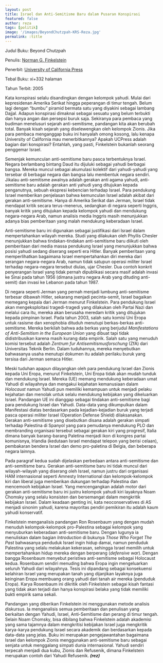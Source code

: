 ```yaml
---
layout: post
title: Israel dan Anti-Semitisme Baru dalam Pusaran Konspirasi
featured: false
author: reza
tags: [politik]
image: '/images/BeyondChutzpah-KRS-Reza.jpg'
permalink: :title
---
```


Judul Buku: Beyond Chutzpah

Penulis: [Norman G. Finkelstein](http://normanfinkelstein.com/)

Penerbit: [University of California Press](https://www.ucpress.edu)

Tebal Buku: xi+332 halaman

Tahun Terbit: 2005

Kata konspirasi selalu disandingkan dengan kelompok yahudi. Mulai dari kepresidenan Amerika Serikat hingga peperangan di timur tengah. Belum lagi dengan “bumbu” piramid bermata satu yang diyakini sebagai lambang Dajjal. Adapun konspirasi dimaknai sebagai sesuatu yang belum terbukti dan hanya angan dan persepsi buruk saja. Sekiranya para pembaca yang budiman menelusuri sejarah anti-semitisme, pandangan kita akan berubah total. Banyak kisah sejarah yang diselewengkan oleh kelompok Zionis. Jika para pembaca menganggap buku ini hanyalah omong kosong, lalu kenapa University of California mau menerbitkannya? Apakah UCPress adalah bagian dari konspirasi? Entahlah, yang pasti, Finkelstein bukanlah seorang penggemar Israel.

Semenjak kemunculan anti-semitisme baru pasca terbentuknya Israel. Negara berlambang bintang Daud itu dijuluki sebagai yahudi berbagai bangsa. Mereka muncul sebagai akumulasi kolektif dari yahudi-yahudi yang tersebar di berbagai negara dan bangsa lalu membentuk negara sendiri. Jikalau anti-semitisme awalnya adalah gerakan anti agama yahudi, anti-semitisme baru adalah gerakan anti yahudi yang ditujukan kepada penganutnya, sebuah ekspresi kebencian terhadap Israel. Para pendukung Israel memberikan penjelasan bahwa kemunculan Israel adalah akibat dari gerakan anti-semitisme. Hanya di Amerika Serikat dan Jerman, Israel tidak mendapat kritik secara terus-menerus, sedangkan di negara seperti Inggris, banyak kritik yang ditujukan kepada kelompok yahudi dan mendukung negara-negara Arab, namun analisis media Inggris masih menunjukkan adanya bias pemberitaan yang malah mendukung keberadaan Israel.

Anti-semitisme baru ini digunakan sebagai justifikasi dari Israel dalam mempertahankan wilayah mereka. Studi yang dilakukan oleh Phyllis Chesler menunjukkan bahwa tindakan-tindakan anti-semitisme baru diikuti oleh pemberitaan dari media massa pendukung Israel yang menunjukkan bahwa posisi yahudi sedang diserang seperti era Hitler. Banyak pemberitaan yang memperlihatkan bagaimana Israel mempertahankan diri mereka dari serangan negara-negara Arab, namun tidak satupun operasi militer Israel terhadap negara-negara tersebut diulas, ujar Chesler. Dua contoh konkrit penyerangan Israel yang tidak pernah dipublikasi secara masif adalah invasi ke Sinai pada tahun 1956 (dimana justru negara Arab yang dituding anti-semit) dan invasi ke Lebanon pada tahun 1987.

Di negara seperti Jerman yang pernah menjadi lumbung anti-semitisme terbesar dibawah Hitler, sekarang menjadi pecinta-semit, Israel bagaikan memegang kepala dari Jerman menurut Finkelstein. Para pendukung Israel akan mengeksploitasi tragedi-tragedi yang dilakukan oleh Partai Nazi dan melalui cara itu, mereka akan berusaha meredam kritik yang ditujukan kepada pimpinan Israel. Pada tahun 2003, salah satu komisi Uni Eropa untuk rasisme dan xenophobia dituduh menutupi berkas-berkas anti-semitisme. Mereka berkilah bahwa ada berkas yang berjudul _Manifestations of Anti-Semitism in the European Union_ yang dibuat tapi tidak didistribusikan karena masih kurang data empirik. Salah satu yang menuduh komisi tersebut adalah _Zentrum fur Antisemitismusforschung_ (ZfA) dari Universitas Teknik Berlin. Dalam tuduhannya, mereka menyebutkan bahwasanya usaha menutupi dokumen itu adalah perilaku buruk yang tersisa dari Jerman semaca Hitler.

Meski tuduhan apapun dilayangkan oleh para pendukung Israel dan Zionis kepada Uni Eropa, menurut Finkelstein, Uni Eropa tidak akan mudah tunduk dan mendukung Israel. Mereka (UE) memang mendukung keberadaan umat Yahudi di wilayahnya dan mengakui kejahatan kemanusiaan dalam _Holocaust_ namun Yahudi pun memiliki kemampuan untuk menjadi pelaku kejahatan dan menolak untuk selalu mendukung kebijakan yang dikeluarkan Israel. Pandangan UE ini dianggap sebagai tindakan anti-semitisme bagi para pendukung Israel dan Yahudi. Data-data yang dikumpulkan dalam Manifestasi diatas berdasarkan pada kejadian-kejadian buruk yang terjadi pasca operasi militer Israel (Operation Defense Shield) dilaksanakan. Gerakan anti-semitisme yang disebutkan disana adalah gerakan simpati terhadap Palestina di Spanyol yang para pemudanya mendukung PLO dan membranding organisasi tersebut sebagai gerakan kiri yang progresif, Italia dimana banyak barang-barang Paletina menjadi ikon di kongres partai komunisnya, Irlandia (kedutaan Israel mendapat telepon yang berisi celaan), pembakaran bendera Israel dan demo pro-paletina di Belgia, dan beberapa negara lainnya.

Pada paragraf kedua sudah dijelaskan perbedaan antara anti-semitisme dan anti-semitisme baru. Gerakan anti-semitisme baru ini tidak muncul dari wilayah-wilayah yang diserang oleh Israel, namun justru dari organisasi HAM internasional seperti Amnesty International dan kelompok-kelompok kiri dan liberal juga memberikan dukungan terhadap Palestina dan mencemooh kebijakan Israel. Yang mencengangkan adalah motor dari gerakan anti-semitisme baru ini justru kelompok yahudi kiri layaknya Noam Chomsky yang selalu konsisten dan bersemangat dalam mengkritik kebijakan Israel. Dalam keadaan genting ini, kata neoconservatives di AS menjadi sinonim yahudi, karena mayoritas pendiri pemikiran itu adalah kaum yahudi konservatif.

Finkelstein menganalisis pandangan Ron Rosenbaum yang dengan mudah menuduh kelompok-kelompok pro-Palestina sebagai kelompok yang menyuburkan keberadaan anti-semitisme baru. Dengan lugunya ia menuliskan dalam bagian _Introduction_ di bukunya _Those Who Forget The Past_ bahwasanya penduduk Israel ingin hidup damai, namun penduduk Palestina yang selalu melakukan kekerasan, sehingga Israel memilih untuk mempertahankan hidup mereka dengan berperang (_defensive war_). Dengan bangga Rosenbaum menyebut peristiwa anti-semitisme sebagai Holocaust kedua. Rosenbaum sendiri menuding bahwa Eropa ingin mengeluarkan seluruh Yahudi dari wilayahnya. Tesis ini dipandang sebagai konsekuensi kelahiran Israel yang merupakan tanah yang dijanjikan layaknya juga keinginan Eropa membuang orang yahudi dari tanah air mereka (penduduk Eropa). Karya Rosenbaum ini dikritik oleh Finkelstein sebagai kisah fantasi yang tidak akan terjadi dan hanya konspirasi belaka yang tidak memiliki bukti empirik sama sekali.

Pandangan yang diberikan Finkelstein ini menggunakan metode analisis diskursus. Ia menganalisis semua pemberitaan dan penulisan yang berkaitan dengan Yahudi, Israel, Anti-Semitisme dan perang di timur tengah. Selain Noam Chomsky, bisa dibilang bahwa Finkelstein adalah akademisi yang sama tajamnya dalam mengkritisi kebijakan Israel juga mengkritik karya-karya pendukung Israel secara akademik dan berdasarkan kepada data-data yang jelas. Buku ini merupakan pengejawantahan bagaimana Israel dan kelompok Zionis menggunakan anti-semitisme baru sebagai senjata untuk menggalang simpati dunia internasional. Yahudi sendiri terpecah menjadi dua kubu, Zionis dan Refusenik, dimana Finkelstein merupakan contoh dari Yahudi Refusenik. _**(rez)**_
